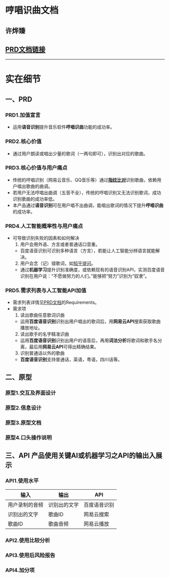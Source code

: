 # 哼唱识曲文档
## 许烨臻
## [PRD文档链接](https://github.com/Tumaorou/API_ML_AI/blob/master/PRD.md)
------
# 实在细节
## 一、PRD
### PRD1.加值宣言
* 运用**语音识别**提升音乐软件**哼唱识曲**功能的成功率。
### PRD2.核心价值
* 通过用户朗读或唱出少量的歌词（一两句即可），识别出对应的歌曲。
### PRD3.核心价值与用户痛点
* 传统的哼唱识别（网易云音乐、QQ音乐等）通过[**指纹比对**](https://blog.csdn.net/sinat_38682860/article/details/80735513)识别歌曲，依赖用户唱出歌曲的曲调。
* 若用户无法哼唱出曲调（五音不全），传统的哼唱识别又无法识别歌词，成功识别歌曲的成功率低。
* 本产品通过**语音识别**可在用户唱不出曲调，能唱出歌词的情况下提升**哼唱识曲**的成功率。
### PRD4.人工智能概率性与用户痛点
* 可导致识别失败的因素和如何解决
  1. 用户会用外语、方言或者普通话口音重。
    - 百度语音识别可识别多种语言（方言），若能让人工智能分辨语言就能解决。
  2. 用户会念（记）错歌词，如[知乎提问](https://www.zhihu.com/question/297225697/answer/508864493)。
    - 通过**机器学习**提升识别准确度，或依赖现有的语音识别API，实测百度语音识别在用户说：“不愿做努力的人们。”能够把“努力”识别为“奴隶”。
### PRD5.需求列表与人工智能API加值
* 需求列表详情见[PRD文档](https://github.com/Tumaorou/API_ML_AI/blob/master/PRD.md)的Requirements。
* 需求项
  1. 读出歌曲任意歌词识曲
    - 运用**百度语音识别**识别出用户唱出的歌词后，用**网易云API**搜索获取歌曲播放地址。
  2. 读出歌手的名字精准识曲
    - 运用**百度语音识别**识别出用户的语音后，再用**词法分析**将歌词和歌手名分离，最后用**网易云API**可得出精确结果。
  3. 识别普通话以外的歌曲
    - **百度语音识别**支持普通话，英语，粤语，四川话等。 

## 二、原型
### 原型1.交互及界面设计
### 原型2.信息设计
### 原型3.原型文档
### 原型4.口头操作说明

## 三、API 产品使用关键AI或机器学习之API的输出入展示
### API1.使用水平
| 输入 | 输出 | API |
| ------------- | ------------- | ------------- |
| 用户录制的音频 | 识别出的文字 | 百度语音识别 |
| 识别出的文字 | 歌曲ID | 网易云搜索 |
| 歌曲ID | 歌曲音频 | 网易云播放 |

### API2.使用比较分析
### API3.使用后风险报告
### API4.加分项